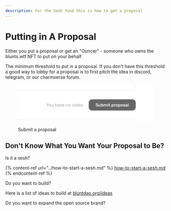```yaml
---
description: For the Sesh fund this is how to get a proposal
---
```


# Putting in A Proposal

Either you put a proposal or get an "Ouncer" - someone who owns the blunts.wtf NFT to put on your behalf



The minimum threshold to put in a proposal. If you don't have this threshold a good way to lobby for a proposal is to first pitch the idea in discord, telegram, or our charmverse forum.

<figure><img src="../.gitbook/assets/submitproposal.png" alt=""><figcaption><p>Submit a proposal</p></figcaption></figure>

## Don't Know What You Want Your Proposal to Be?

Is it a sesh?

{% content-ref url="../how-to-start-a-sesh.md" %}
[how-to-start-a-sesh.md](../how-to-start-a-sesh.md)
{% endcontent-ref %}

Do you want to build?

Here is a list of ideas to build at [bluntdao.org/ideas](https://bluntdao.org/ideas)

Do you want to expand the open source brand?
